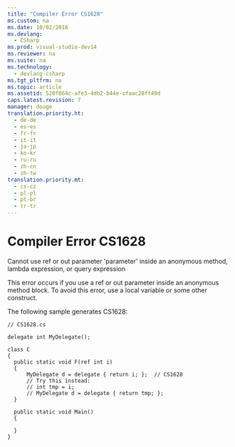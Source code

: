 ```yaml
---
title: "Compiler Error CS1628"
ms.custom: na
ms.date: 10/02/2016
ms.devlang: 
  - CSharp
ms.prod: visual-studio-dev14
ms.reviewer: na
ms.suite: na
ms.technology: 
  - devlang-csharp
ms.tgt_pltfrm: na
ms.topic: article
ms.assetid: 520f864c-afe3-4db2-b44e-cfaac28ff49d
caps.latest.revision: 7
manager: douge
translation.priority.ht: 
  - de-de
  - es-es
  - fr-fr
  - it-it
  - ja-jp
  - ko-kr
  - ru-ru
  - zh-cn
  - zh-tw
translation.priority.mt: 
  - cs-cz
  - pl-pl
  - pt-br
  - tr-tr
---
```

# Compiler Error CS1628
Cannot use ref or out parameter 'parameter' inside an anonymous method, lambda expression, or query expression  
  
 This error occurs if you use a ref or out parameter inside an anonymous method block. To avoid this error, use a local variable or some other construct.  
  
 The following sample generates CS1628:  
  
```  
// CS1628.cs  
  
delegate int MyDelegate();  
  
class C  
{  
  public static void F(ref int i)  
  {  
      MyDelegate d = delegate { return i; };  // CS1628  
      // Try this instead:  
      // int tmp = i;  
      // MyDelegate d = delegate { return tmp; };  
  }  
  
  public static void Main()  
  {  
  
  }  
}  
```